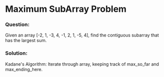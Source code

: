 # Maximum SubArray Problem

### Question:

Given an array [-2, 1, -3, 4, -1, 2, 1, -5, 4],
find the contiguous subarray that has the largest sum.

### Solution:

Kadane's Algorithm:
Iterate through array, keeping track of max_so_far and max_ending_here.
